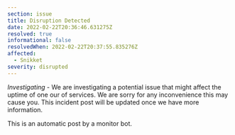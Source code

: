 ```yaml
---
section: issue
title: Disruption Detected
date: 2022-02-22T20:36:46.631275Z
resolved: true
informational: false
resolvedWhen: 2022-02-22T20:37:55.835276Z
affected:
  - Snikket
severity: disrupted
---
```

*Investigating* - We are investigating a potential issue that might affect the uptime of one our of services. We are sorry for any inconvenience this may cause you. This incident post will be updated once we have more information.

This is an automatic post by a monitor bot.
        